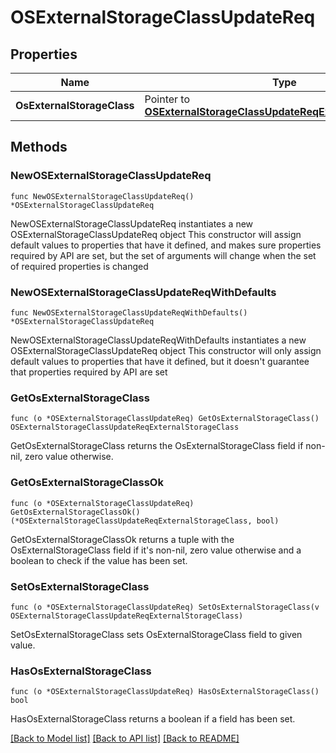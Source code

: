 # OSExternalStorageClassUpdateReq

## Properties

Name | Type | Description | Notes
------------ | ------------- | ------------- | -------------
**OsExternalStorageClass** | Pointer to [**OSExternalStorageClassUpdateReqExternalStorageClass**](OSExternalStorageClassUpdateReqExternalStorageClass.md) |  | [optional] 

## Methods

### NewOSExternalStorageClassUpdateReq

`func NewOSExternalStorageClassUpdateReq() *OSExternalStorageClassUpdateReq`

NewOSExternalStorageClassUpdateReq instantiates a new OSExternalStorageClassUpdateReq object
This constructor will assign default values to properties that have it defined,
and makes sure properties required by API are set, but the set of arguments
will change when the set of required properties is changed

### NewOSExternalStorageClassUpdateReqWithDefaults

`func NewOSExternalStorageClassUpdateReqWithDefaults() *OSExternalStorageClassUpdateReq`

NewOSExternalStorageClassUpdateReqWithDefaults instantiates a new OSExternalStorageClassUpdateReq object
This constructor will only assign default values to properties that have it defined,
but it doesn't guarantee that properties required by API are set

### GetOsExternalStorageClass

`func (o *OSExternalStorageClassUpdateReq) GetOsExternalStorageClass() OSExternalStorageClassUpdateReqExternalStorageClass`

GetOsExternalStorageClass returns the OsExternalStorageClass field if non-nil, zero value otherwise.

### GetOsExternalStorageClassOk

`func (o *OSExternalStorageClassUpdateReq) GetOsExternalStorageClassOk() (*OSExternalStorageClassUpdateReqExternalStorageClass, bool)`

GetOsExternalStorageClassOk returns a tuple with the OsExternalStorageClass field if it's non-nil, zero value otherwise
and a boolean to check if the value has been set.

### SetOsExternalStorageClass

`func (o *OSExternalStorageClassUpdateReq) SetOsExternalStorageClass(v OSExternalStorageClassUpdateReqExternalStorageClass)`

SetOsExternalStorageClass sets OsExternalStorageClass field to given value.

### HasOsExternalStorageClass

`func (o *OSExternalStorageClassUpdateReq) HasOsExternalStorageClass() bool`

HasOsExternalStorageClass returns a boolean if a field has been set.


[[Back to Model list]](../README.md#documentation-for-models) [[Back to API list]](../README.md#documentation-for-api-endpoints) [[Back to README]](../README.md)


